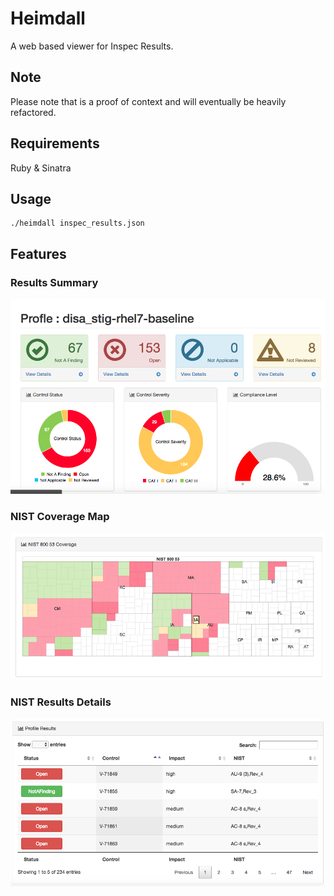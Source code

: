 # Heimdall
A web based viewer for Inspec Results.

## Note
Please note that is a proof of context and will eventually be heavily refactored.

## Requirements

Ruby &
Sinatra

## Usage

```
./heimdall inspec_results.json
```

## Features

### Results Summary

![Alt text](/screenshots/Results_summary.png?raw=true "Results Summary")

### NIST Coverage Map

![Alt text](/screenshots/Nist_coverage.png?raw=true "Results Summary")

### NIST Results Details

![Alt text](/screenshots/Results_List.png?raw=true "Results Summary")

